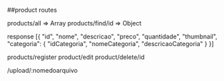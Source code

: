 ##product routes

products/all  => Array
products/find/id => Object

response
[{
    "id",
    "nome",
    "descricao",
    "preco",
    "quantidade",
    "thumbnail",
    "categoria": {
      "idCategoria",
      "nomeCategoria",
      "descricaoCategoria"
    }
  }]



products/register
product/edit
product/delete/id


/upload/:nomedoarquivo